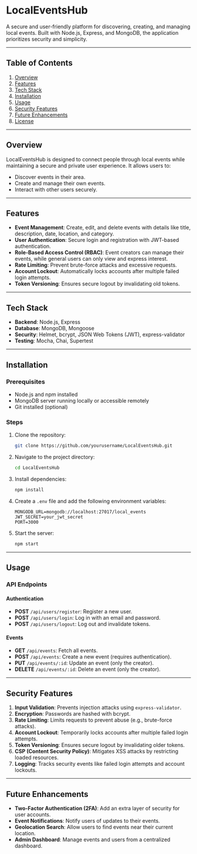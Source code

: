 # LocalEventsHub

A secure and user-friendly platform for discovering, creating, and managing local events. Built with Node.js, Express, and MongoDB, the application prioritizes 
security and simplicity.

---

## Table of Contents
1. [Overview](#overview)
2. [Features](#features)
3. [Tech Stack](#tech-stack)
4. [Installation](#installation)
5. [Usage](#usage)
6. [Security Features](#security-features)
7. [Future Enhancements](#future-enhancements)
8. [License](#license)

---

## Overview

LocalEventsHub is designed to connect people through local events while maintaining a secure and private user experience. It allows users to:
- Discover events in their area.
- Create and manage their own events.
- Interact with other users securely.

---

## Features

- **Event Management**: Create, edit, and delete events with details like title, description, date, location, and category.
- **User Authentication**: Secure login and registration with JWT-based authentication.
- **Role-Based Access Control (RBAC)**: Event creators can manage their events, while general users can only view and express interest.
- **Rate Limiting**: Prevent brute-force attacks and excessive requests.
- **Account Lockout**: Automatically locks accounts after multiple failed login attempts.
- **Token Versioning**: Ensures secure logout by invalidating old tokens.

---

## Tech Stack

- **Backend**: Node.js, Express
- **Database**: MongoDB, Mongoose
- **Security**: Helmet, bcrypt, JSON Web Tokens (JWT), express-validator
- **Testing**: Mocha, Chai, Supertest

---

## Installation

### Prerequisites
- Node.js and npm installed
- MongoDB server running locally or accessible remotely
- Git installed (optional)

### Steps
1. Clone the repository:
   ```bash
   git clone https://github.com/yourusername/LocalEventsHub.git
   ```
2. Navigate to the project directory:
   ```bash
   cd LocalEventsHub
   ```
3. Install dependencies:
   ```bash
   npm install
   ```
4. Create a `.env` file and add the following environment variables:
   ```plaintext
   MONGODB_URL=mongodb://localhost:27017/local_events
   JWT_SECRET=your_jwt_secret
   PORT=3000
   ```
5. Start the server:
   ```bash
   npm start
   ```

---

## Usage

### API Endpoints

#### Authentication
- **POST** `/api/users/register`: Register a new user.
- **POST** `/api/users/login`: Log in with an email and password.
- **POST** `/api/users/logout`: Log out and invalidate tokens.

#### Events
- **GET** `/api/events`: Fetch all events.
- **POST** `/api/events`: Create a new event (requires authentication).
- **PUT** `/api/events/:id`: Update an event (only the creator).
- **DELETE** `/api/events/:id`: Delete an event (only the creator).

---

## Security Features

1. **Input Validation**: Prevents injection attacks using `express-validator`.
2. **Encryption**: Passwords are hashed with bcrypt.
3. **Rate Limiting**: Limits requests to prevent abuse (e.g., brute-force attacks).
4. **Account Lockout**: Temporarily locks accounts after multiple failed login attempts.
5. **Token Versioning**: Ensures secure logout by invalidating older tokens.
6. **CSP (Content Security Policy)**: Mitigates XSS attacks by restricting loaded resources.
7. **Logging**: Tracks security events like failed login attempts and account lockouts.

---

## Future Enhancements

- **Two-Factor Authentication (2FA)**: Add an extra layer of security for user accounts.
- **Event Notifications**: Notify users of updates to their events.
- **Geolocation Search**: Allow users to find events near their current location.
- **Admin Dashboard**: Manage events and users from a centralized dashboard.
